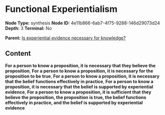 # Functional Experientialism

**Node Type:** synthesis
**Node ID:** 4e11b866-6ab7-4f75-9288-146d29073d24
**Depth:** 3
**Terminal:** No

**Parent:** [Is experiential evidence necessary for knowledge?](is-experiential-evidence-necessary-for-knowledge.md)

## Content

**For a person to know a proposition, it is necessary that they believe the proposition**, **For a person to know a proposition, it is necessary for the proposition to be true**, **For a person to know a proposition, it is necessary that the belief functions effectively in practice**, **For a person to know a proposition, it is necessary that the belief is supported by experiential evidence**, **For a person to know a proposition, it is sufficient that they believe the proposition, the proposition is true, the belief functions effectively in practice, and the belief is supported by experiential evidence**
